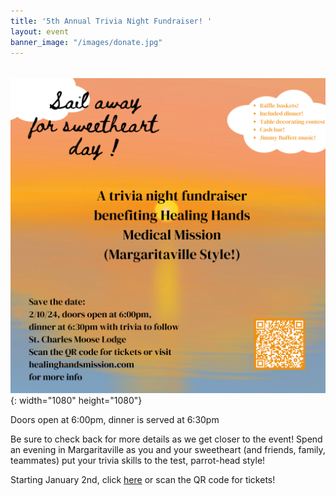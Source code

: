 ```yaml
---
title: '5th Annual Trivia Night Fundraiser! '
layout: event
banner_image: "/images/donate.jpg"
---
```


######

![](/uploads/insta-post-1.png){: width="1080" height="1080"}

Doors open at 6:00pm, dinner is served at 6:30pm

Be sure to check back for more details as we get closer to the event! Spend an evening in Margaritaville as you and your sweetheart (and friends, family, teammates) put your trivia skills to the test, parrot-head style!

Starting January 2nd, click [here](https://www.eventbrite.com/e/healing-hands-medical-mission-5th-annual-trivia-night-tickets-776270494947)&nbsp;or scan the QR code for tickets!